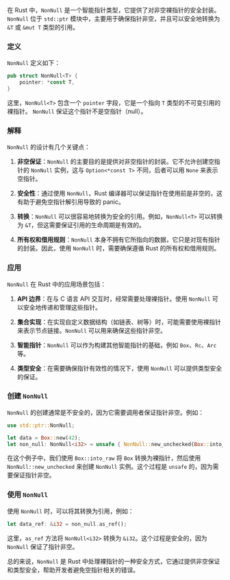 在 Rust 中，`NonNull` 是一个智能指针类型，它提供了对非空裸指针的安全封装。
`NonNull` 位于 `std::ptr` 模块中，主要用于确保指针非空，并且可以安全地转换为 `&T` 或 `&mut T` 类型的引用。

### 定义

`NonNull` 定义如下：

```rust
pub struct NonNull<T> {
    pointer: *const T,
}
```

这里，`NonNull<T>` 包含一个 `pointer` 字段，它是一个指向 `T` 类型的不可变引用的裸指针。
    `NonNull` 保证这个指针不是空指针（null）。

### 解释

`NonNull` 的设计有几个关键点：

1. **非空保证**：`NonNull` 的主要目的是提供对非空指针的封装。它不允许创建空指针的 `NonNull` 实例，这与 `Option<*const T>` 不同，后者可以用 `None` 来表示空指针。

2. **安全性**：通过使用 `NonNull`，Rust 编译器可以保证指针在使用前是非空的，这有助于避免空指针解引用导致的 panic。

3. **转换**：`NonNull` 可以很容易地转换为安全的引用。例如，`NonNull<T>` 可以转换为 `&T`，但这需要保证引用的生命周期是有效的。

4. **所有权和借用规则**：`NonNull` 本身不拥有它所指向的数据，它只是对现有指针的封装。因此，使用 `NonNull` 时，需要确保遵循 Rust 的所有权和借用规则。

### 应用

`NonNull` 在 Rust 中的应用场景包括：

1. **API 边界**：在与 C 语言 API 交互时，经常需要处理裸指针。使用 `NonNull` 可以安全地传递和管理这些指针。

2. **集合实现**：在实现自定义数据结构（如链表、树等）时，可能需要使用裸指针来表示节点链接。`NonNull` 可以用来确保这些指针非空。

3. **智能指针**：`NonNull` 可以作为构建其他智能指针的基础，例如 `Box`、`Rc`、`Arc` 等。

4. **类型安全**：在需要确保指针有效性的情况下，使用 `NonNull` 可以提供类型安全的保证。

### 创建 `NonNull`

`NonNull` 的创建通常是不安全的，因为它需要调用者保证指针非空。例如：

```rust
use std::ptr::NonNull;

let data = Box::new(42);
let non_null: NonNull<i32> = unsafe { NonNull::new_unchecked(Box::into_raw(data)) };
```

在这个例子中，我们使用 `Box::into_raw` 将 `Box` 转换为裸指针，然后使用 `NonNull::new_unchecked` 来创建 `NonNull` 实例。这个过程是 `unsafe` 的，因为需要保证指针非空。

### 使用 `NonNull`

使用 `NonNull` 时，可以将其转换为引用，例如：

```rust
let data_ref: &i32 = non_null.as_ref();
```

这里，`as_ref` 方法将 `NonNull<i32>` 转换为 `&i32`。这个过程是安全的，因为 `NonNull` 保证了指针非空。

总的来说，`NonNull` 是 Rust 中处理裸指针的一种安全方式，它通过提供非空保证和类型安全，帮助开发者避免空指针相关的错误。
